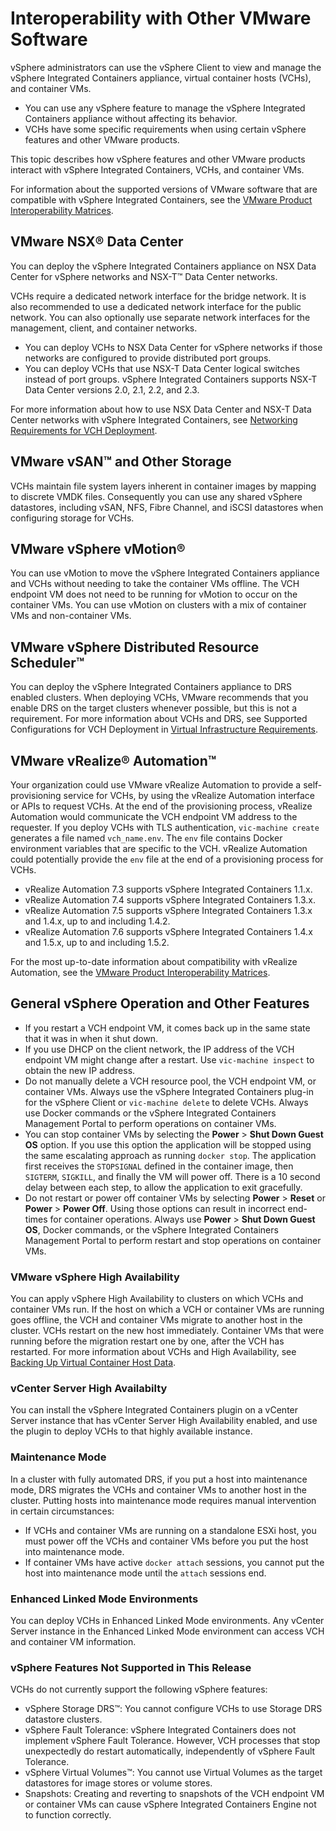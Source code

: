 # Interoperability with Other VMware Software

vSphere administrators can use the vSphere Client to view and manage the vSphere Integrated Containers appliance, virtual container hosts (VCHs), and container VMs. 

- You can use any vSphere feature to manage the vSphere Integrated Containers appliance without affecting its behavior. 
- VCHs have some specific requirements when using certain vSphere features and other VMware products.

This topic describes how vSphere features and other VMware products interact with vSphere Integrated Containers, VCHs, and container VMs. 
  
For information about the supported versions of VMware software that are compatible with vSphere Integrated Containers, see the [VMware Product Interoperability Matrices](https://partnerweb.vmware.com/comp_guide2/sim/interop_matrix.php#interop&149=&0=).

## VMware NSX&reg; Data Center<a id="nsx"></a>

You can deploy the vSphere Integrated Containers appliance on NSX Data Center for vSphere networks and NSX-T&trade; Data Center networks. 

VCHs require a dedicated network interface for the bridge network. It is also recommended to use a dedicated network interface for the public network. You can also optionally use separate network interfaces for the management, client, and container  networks. 

- You can deploy VCHs to NSX Data Center for vSphere networks if those networks are configured to provide distributed port groups.
- You can deploy VCHs that use NSX-T Data Center logical switches instead of port groups. vSphere Integrated Containers supports NSX-T Data Center versions 2.0, 2.1, 2.2, and 2.3.

For more information about how to use NSX Data Center and NSX-T Data Center networks with vSphere Integrated Containers, see [Networking Requirements for VCH Deployment](network_reqs.md#vchnetworkreqs).

## VMware vSAN&trade; and Other Storage <a id="vsan"></a>

VCHs maintain file system layers inherent in container images by mapping to discrete VMDK files. Consequently you can use any shared vSphere datastores, including vSAN, NFS, Fibre Channel, and iSCSI datastores when configuring storage for VCHs.

## VMware vSphere vMotion&reg; <a id="vmotion"></a>

You can use vMotion to move the vSphere Integrated Containers appliance and VCHs without needing to take the container VMs offline. The VCH endpoint VM does not need to be running for vMotion to occur on the container VMs. You can use vMotion on clusters with a mix of container VMs and non-container VMs. 

## VMware vSphere Distributed Resource Scheduler&trade; <a id="drs"></a>

You can deploy the vSphere Integrated Containers appliance to DRS enabled clusters. When deploying VCHs, VMware recommends that you enable DRS on the target clusters whenever possible, but this is not a requirement. For more information about VCHs and DRS, see Supported Configurations for VCH Deployment in [Virtual Infrastructure Requirements](vi_reqs.md#configs).

## VMware vRealize&reg; Automation&trade; <a id="vrealize"></a>

Your organization could use VMware vRealize Automation to provide a self-provisioning service for VCHs, by using the vRealize Automation interface or APIs to request VCHs. At the end of the provisioning process, vRealize Automation would communicate the VCH endpoint VM address to the requester. If you deploy VCHs with TLS authentication, `vic-machine create` generates a file named `vch_name.env`. The `env` file contains Docker environment variables that are specific to the VCH. vRealize Automation could potentially provide the `env` file at the end of a provisioning process for VCHs.

- vRealize Automation 7.3 supports vSphere Integrated Containers 1.1.x. 
- vRealize Automation 7.4 supports vSphere Integrated Containers 1.3.x. 
- vRealize Automation 7.5 supports vSphere Integrated Containers 1.3.x and 1.4.x, up to and including 1.4.2. 
- vRealize Automation 7.6 supports vSphere Integrated Containers 1.4.x and 1.5.x, up to and including 1.5.2.

For the most up-to-date information about compatibility with vRealize Automation, see the [VMware Product Interoperability Matrices](https://partnerweb.vmware.com/comp_guide2/sim/interop_matrix.php#interop&114=&149=).

## General vSphere Operation and Other Features <a id="vsphere"></a>

- If you restart a VCH endpoint VM, it comes back up in the same state that it was in when it shut down. 
- If you use DHCP on the client network, the IP address of the VCH endpoint VM might change after a restart. Use `vic-machine inspect` to obtain the new IP address.
- Do not manually delete a VCH resource pool, the VCH endpoint VM, or container VMs. Always use the vSphere Integrated Containers plug-in for the vSphere Client or `vic-machine delete` to delete VCHs. Always use Docker commands or the vSphere Integrated Containers Management Portal to perform operations on container VMs.
- You can stop container VMs by selecting the **Power** > **Shut Down Guest OS** option. If you use this option the application will be stopped using the same escalating approach as running `docker stop`. The application first receives the `STOPSIGNAL` defined in the container image, then `SIGTERM`, `SIGKILL`, and finally the VM will power off. There is a 10 second delay between each step, to allow the application to exit gracefully.
- Do not restart or power off container VMs by selecting **Power** > **Reset** or **Power** > **Power Off**. Using those options can result in incorrect end-times for container operations.  Always use **Power** > **Shut Down Guest OS**, Docker commands, or the vSphere Integrated Containers Management Portal to perform restart and stop operations on container VMs.

### VMware vSphere High Availability <a id="ha"></a>

You can apply vSphere High Availability to clusters on which VCHs and container VMs run. If the host on which a VCH or container VMs are running goes offline, the VCH and container VMs migrate to another host in the cluster. VCHs restart on the new host immediately. Container VMs that were running before the migration restart one by one, after the VCH has restarted. For more information about VCHs and High Availability, see [Backing Up Virtual Container Host Data](backup_vch.md).

### vCenter Server High Availabilty

You can install the vSphere Integrated Containers plugin on a vCenter Server instance that has vCenter Server High Availability enabled, and use the plugin to deploy VCHs to that highly available instance.

### Maintenance Mode <a id="maintmode"></a>

In a cluster with fully automated DRS, if you put a host into maintenance mode, DRS migrates the VCHs and container VMs to another host in the cluster. Putting hosts into maintenance mode requires manual intervention in certain circumstances:

- If VCHs and container VMs are running on a standalone ESXi host, you must power off the VCHs and container VMs before you put the host into maintenance mode.
- If container VMs have active `docker attach` sessions, you cannot put the host into maintenance mode until the `attach` sessions end. 

### Enhanced Linked Mode Environments <a id="elm"></a>
You can deploy VCHs in Enhanced Linked Mode environments. Any vCenter Server instance in the Enhanced Linked Mode environment can access VCH and container VM information.

### vSphere Features Not Supported in This Release <a id="notsupported"></a>
VCHs do not currently support the following vSphere features:

- vSphere Storage DRS&trade;: You cannot configure VCHs to use Storage DRS datastore clusters. 
- vSphere Fault Tolerance: vSphere Integrated Containers does not implement vSphere Fault Tolerance. However, VCH processes that stop unexpectedly do restart automatically, independently of vSphere Fault Tolerance.
- vSphere Virtual Volumes&trade;: You cannot use Virtual Volumes as the target datastores for image stores or volume stores.
- Snapshots: Creating and reverting to snapshots of the VCH endpoint VM or container VMs can cause vSphere Integrated Containers Engine not to function correctly.